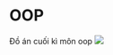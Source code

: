 # OOP
Đồ án cuối kì môn oop
<img src="https://github-readme-stats.vercel.app/api/top-langs/?username=anhduy1202&theme=tokyonight&layout=&langs_count=5">
